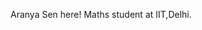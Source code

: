 Aranya Sen here! Maths student at IIT,Delhi.

<!---
asen04/asen04 is a ✨ special ✨ repository because its `README.md` (this file) appears on your GitHub profile.
You can click the Preview link to take a look at your changes.
--->
